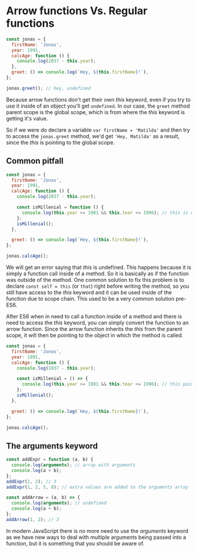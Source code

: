# Arrow functions Vs. Regular functions

```javascript
const jonas = {
  firstName: 'Jonas',
  year: 1991,
  calcAge: function () {
    console.log(2037 - this.year);
  },
  greet: () => console.log(`Hey, ${this.firstName}!`),
};

jonas.greet(); // hey, undefined
```

Because arrow functions don't get their own _this_ keyword, even if you try to use it inside of an object you'll get `undefined`. In our case, the `greet` method parent scope is the global scope, which is from where the _this_ keyword is getting it's value.

So if we were do declare a variable `var firstName = 'Matilda'` and then try to access the `jonas.greet` method, we'd get `'Hey, Matilda'` as a result, since the _this_ is pointing to the global scope.

## Common pitfall

```javascript
const jonas = {
  firstName: 'Jonas',
  year: 1991,
  calcAge: function () {
    console.log(2037 - this.year);

    const isMillenial = function () {
      console.log(this.year >= 1981 && this.tear <= 1996); // this is undefined
    };
    isMillenial();
  },

  greet: () => console.log(`Hey, ${this.firstName}!`),
};

jonas.calcAge();
```

We will get an error saying that _this_ is undefined. This happens because it is simply a function call inside of a method. So it is basically as if the function was outside of the method.
One common solution to fix this problem is to declare `const self = this` (or `that`) right before writing the method, so you still have access to the _this_ keyword and it can be used inside of the function due to scope chain. This used to be a very common solution pre-ES6.

After ES6 when in need to call a function inside of a method and there is need to access the _this_ keyword, you can simply convert the function to an arrow function. Since the arrow function inherits the _this_ from the parent scope, it will then be pointing to the object in which the method is called.

```javascript
const jonas = {
  firstName: 'Jonas',
  year: 1991,
  calcAge: function () {
    console.log(2037 - this.year);

    const isMillenial = () => {
      console.log(this.year >= 1981 && this.tear <= 1996); // this points to jonas
    };
    isMillenial();
  },

  greet: () => console.log(`Hey, ${this.firstName}!`),
};

jonas.calcAge();
```

## The arguments keyword

```javascript
const addExpr = function (a, b) {
  console.log(arguments); // array with arguments
  console.log(a + b);
};
addExpr(1, 2); // 3
addExpr(1, 2, 5, 8); // extra values are added to the arguments array
```

```javascript
const addArrow = (a, b) => {
  console.log(arguments); // undefined
  console.log(a + b);
};
addArrow(1, 2); // 3
```

In modern JavaScript there is no more need to use the _arguments_ keyword as we have new ways to deal with multiple arguments being passed into a function, but it is something that you should be aware of.
